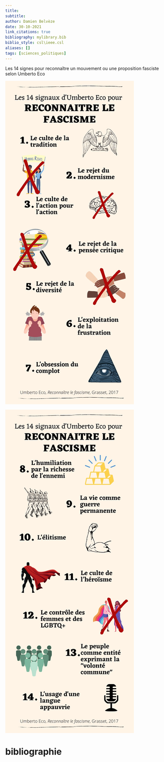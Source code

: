 ```yaml
---
title: 
subtitle:
author: Damien Belvèze
date: 30-10-2021
link_citations: true
bibliography: mylibrary.bib
biblio_style: csl\ieee.csl
aliases: []
tags: [sciences_politiques]
---
```


Les 14 signes pour reconnaître un mouvement ou une proposition fasciste selon Umberto Eco

![](images/facisme1.jpg)

![](images/facisme2.jpg)



# bibliographie


